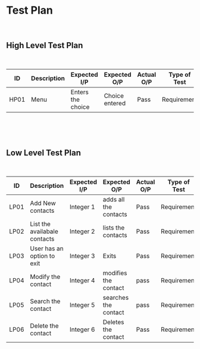 # Test Plan
<br>

## High Level Test Plan
<br>

| ID | Description | Expected I/P | Expected O/P | Actual O/P | Type of Test |
|----|----------------------|-------------|-------------|-------------|--------------|
|HP01| Menu | Enters the choice |Choice entered  | Pass| Requirement |


<br>
<br>
<br>

## Low Level Test Plan
<br>

|ID| Description | Expected I/P | Expected O/P| Actual O/P | Type of Test|
|----|------------------------|---------------|--------------|---------------|---------------|
|LP01| Add New contacts| Integer 1| adds all the contacts| Pass | Requirement|
|LP02| List the availabale contacts| Integer 2| lists the contacts| Pass| Requirement|
|LP03| User has an option to exit| Integer 3|Exits |Pass| Requirement|
|LP04| Modify the contact| Integer 4| modifies the contact | pass| Requirement|
|LP05| Search the contact|Integer 5 |searches the contact| pass | Requirement |
|LP06| Delete the contact|Integer 6|Deletes the contact|Pass| Requirement|
